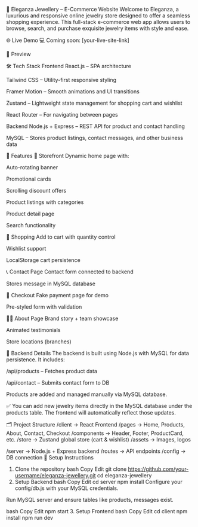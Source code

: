 📿 Eleganza Jewellery – E-Commerce Website
Welcome to Eleganza, a luxurious and responsive online jewelry store designed to offer a seamless shopping experience. This full-stack e-commerce web app allows users to browse, search, and purchase exquisite jewelry items with style and ease.

🌐 Live Demo
💻 Coming soon: [your-live-site-link]

📸 Preview

🛠️ Tech Stack
Frontend
React.js – SPA architecture

Tailwind CSS – Utility-first responsive styling

Framer Motion – Smooth animations and UI transitions

Zustand – Lightweight state management for shopping cart and wishlist

React Router – For navigating between pages

Backend
Node.js + Express – REST API for product and contact handling

MySQL – Stores product listings, contact messages, and other business data

🚀 Features
🏬 Storefront
Dynamic home page with:

Auto-rotating banner

Promotional cards

Scrolling discount offers

Product listings with categories

Product detail page

Search functionality

🛒 Shopping
Add to cart with quantity control

Wishlist support

LocalStorage cart persistence

📞 Contact Page
Contact form connected to backend

Stores message in MySQL database

🧾 Checkout
Fake payment page for demo

Pre-styled form with validation

👩‍🎤 About Page
Brand story + team showcase

Animated testimonials

Store locations (branches)

🧰 Backend Details
The backend is built using Node.js with MySQL for data persistence. It includes:

/api/products – Fetches product data

/api/contact – Submits contact form to DB

Products are added and managed manually via MySQL database.

✅ You can add new jewelry items directly in the MySQL database under the products table. The frontend will automatically reflect those updates.

🗂️ Project Structure
/client         → React Frontend
  /pages        → Home, Products, About, Contact, Checkout
  /components   → Header, Footer, ProductCard, etc.
  /store        → Zustand global store (cart & wishlist)
  /assets       → Images, logos

/server         → Node.js + Express backend
  /routes       → API endpoints
  /config       → DB connection
🧪 Setup Instructions
1. Clone the repository
bash
Copy
Edit
git clone https://github.com/your-username/eleganza-jewellery.git
cd eleganza-jewellery
2. Setup Backend
bash
Copy
Edit
cd server
npm install
Configure your config/db.js with your MySQL credentials.

Run MySQL server and ensure tables like products, messages exist.

bash
Copy
Edit
npm start
3. Setup Frontend
bash
Copy
Edit
cd client
npm install
npm run dev
